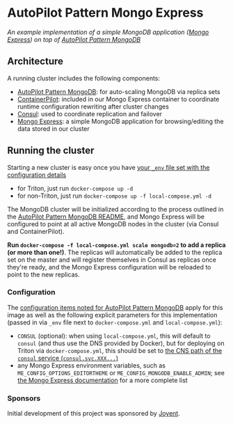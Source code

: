 # AutoPilot Pattern Mongo Express

*An example implementation of a simple MongoDB application ([Mongo Express](https://github.com/mongo-express/mongo-express)) on top of [AutoPilot Pattern MongoDB](https://github.com/autopilotpattern/mongodb)*

## Architecture

A running cluster includes the following components:
- [AutoPilot Pattern MongoDB](https://github.com/autopilotpattern/mongodb): for auto-scaling MongoDB via replica sets
- [ContainerPilot](https://www.joyent.com/containerpilot): included in our Mongo Express container to coordinate runtime configuration rewriting after cluster changes
- [Consul](https://www.consul.io/): used to coordinate replication and failover
- [Mongo Express](https://github.com/mongo-express/mongo-express): a simple MongoDB application for browsing/editing the data stored in our cluster

## Running the cluster

Starting a new cluster is easy once you have [your `_env` file set with the configuration details](#configuration)

- for Triton, just run `docker-compose up -d`
- for non-Triton, just run `docker-compose up -f local-compose.yml -d`

The MongoDB cluster will be initialized according to the process outlined in the [AutoPilot Pattern MongoDB README](https://github.com/autopilotpattern/mongodb/tree/master/README.md), and Mongo Express will be configured to point at all active MongoDB nodes in the cluster (via Consul and ContainerPilot).

**Run `docker-compose -f local-compose.yml scale mongodb=2` to add a replica (or more than one!)**. The replicas will automatically be added to the replica set on the master and will register themselves in Consul as replicas once they're ready, and the Mongo Express configuration will be reloaded to point to the new replicas.

### Configuration

The [configuration items noted for AutoPilot Pattern MongoDB](https://github.com/autopilotpattern/mongodb/blob/master/README.md#configuration) apply for this image as well as the following explicit parameters for this implementation (passed in via `_env` file next to `docker-compose.yml` and `local-compose.yml`):

- `CONSUL` (optional): when using `local-compose.yml`, this will default to `consul` (and thus use the DNS provided by Docker), but for deploying on Triton via `docker-compose.yml`, this should be set to [the CNS path of the `consul` service (`consul.svc.XXX...`)](https://docs.joyent.com/public-cloud/network/cns)
- any Mongo Express environment variables, such as `ME_CONFIG_OPTIONS_EDITORTHEME` or `ME_CONFIG_MONGODB_ENABLE_ADMIN`; see [the Mongo Express documentation](https://www.npmjs.com/package/mongo-express#usage-docker) for a more complete list

### Sponsors

Initial development of this project was sponsored by [Joyent](https://www.joyent.com).
